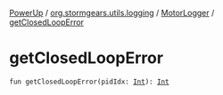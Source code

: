 [PowerUp](../../index.md) / [org.stormgears.utils.logging](../index.md) / [MotorLogger](index.md) / [getClosedLoopError](./get-closed-loop-error.md)

# getClosedLoopError

`fun getClosedLoopError(pidIdx: `[`Int`](https://kotlinlang.org/api/latest/jvm/stdlib/kotlin/-int/index.html)`): `[`Int`](https://kotlinlang.org/api/latest/jvm/stdlib/kotlin/-int/index.html)